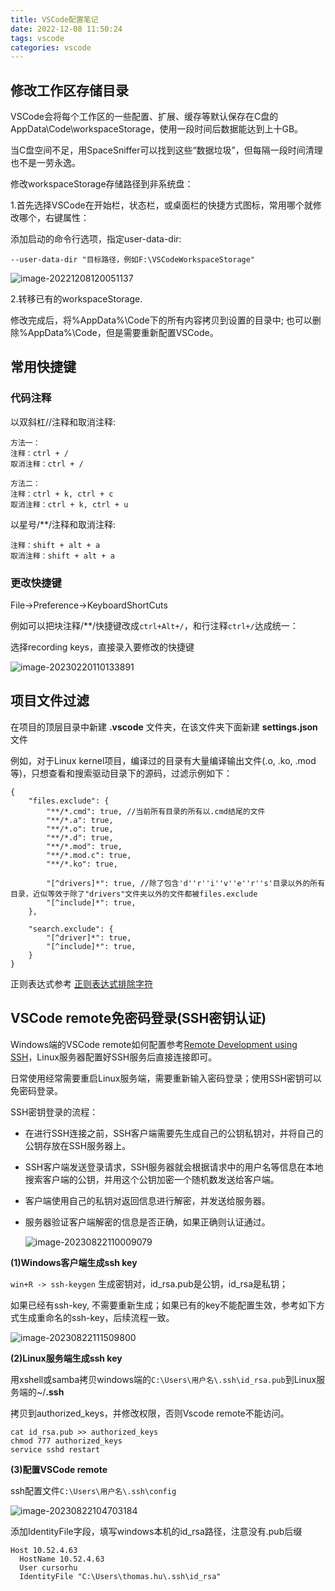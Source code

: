 ```yaml
---
title: VSCode配置笔记
date: 2022-12-08 11:50:24
tags: vscode
categories: vscode
---
```


## 修改工作区存储目录

VSCode会将每个工作区的一些配置、扩展、缓存等默认保存在C盘的AppData\Code\workspaceStorage，使用一段时间后数据能达到上十GB。

当C盘空间不足，用SpaceSniffer可以找到这些“数据垃圾”，但每隔一段时间清理也不是一劳永逸。

修改workspaceStorage存储路径到非系统盘：

1.首先选择VSCode在开始栏，状态栏，或桌面栏的快捷方式图标，常用哪个就修改哪个，右键属性：

添加启动的命令行选项，指定user-data-dir:

```
--user-data-dir "目标路径，例如F:\VSCodeWorkspaceStorage"
```

![image-20221208120051137](https://cdn.jsdelivr.net/gh/cursorhu/blog-images-on-picgo@master/images/202212081200216.png)

2.转移已有的workspaceStorage.

修改完成后，将%AppData%\Code下的所有内容拷贝到设置的目录中;  也可以删除%AppData%\Code，但是需要重新配置VSCode。

## 常用快捷键

### 代码注释

以双斜杠//注释和取消注释:

```
方法一：
注释：ctrl + / 
取消注释：ctrl + /
```

```
方法二：
注释：ctrl + k, ctrl + c 
取消注释：ctrl + k, ctrl + u
```

以星号/**/注释和取消注释:

```
注释：shift + alt + a 
取消注释：shift + alt + a
```

### 更改快捷键

File->Preference->KeyboardShortCuts

例如可以把块注释/**/快捷键改成`ctrl+Alt+/`，和行注释`ctrl+/`达成统一：

选择recording keys，直接录入要修改的快捷键

![image-20230220110133891](https://cdn.jsdelivr.net/gh/cursorhu/blog-images-on-picgo@master/images/202302201101988.png)

## 项目文件过滤

在项目的顶层目录中新建 **.vscode** 文件夹，在该文件夹下面新建 **settings.json** 文件

例如，对于Linux kernel项目，编译过的目录有大量编译输出文件(.o, .ko, .mod等)，只想查看和搜索驱动目录下的源码，过滤示例如下：

```
{
    "files.exclude": {
        "**/*.cmd": true, //当前所有目录的所有以.cmd结尾的文件
        "**/*.a": true,
        "**/*.o": true,
        "**/*.d": true,
        "**/*.mod": true,
        "**/*.mod.c": true,
        "**/*.ko": true,

        "[^drivers]*": true, //除了包含'd''r''i''v''e''r''s'目录以外的所有目录，近似等效于除了"drivers"文件夹以外的文件都被files.exclude
        "[^include]*": true,
    },

    "search.exclude": {
        "[^driver]*": true,
        "[^include]*": true,
    }
}

```

正则表达式参考 [正则表达式排除字符](https://geek-docs.com/regexp/regexp-tutorials/75_regular_expression_exclude_characters.html#:~:text=Regex%20%E6%98%AF%E4%B8%80%E7%A7%8D%E5%BC%BA%E5%A4%A7%E7%9A%84%E6%96%87%E6%9C%AC%E5%A4%84%E7%90%86%E5%B7%A5%E5%85%B7%EF%BC%8C%E8%83%BD%E5%A4%9F%E7%94%A8%E9%AB%98%E6%95%88%E7%9A%84%E6%96%B9%E5%BC%8F%E5%AE%8C%E6%88%90%E5%AD%97%E7%AC%A6%E4%B8%B2%E5%8C%B9%E9%85%8D%E3%80%81%E6%9F%A5%E6%89%BE%E3%80%81%E6%9B%BF%E6%8D%A2%E7%AD%89%E6%93%8D%E4%BD%9C%E3%80%82%20%E5%9C%A8%E6%AD%A3%E5%88%99%E8%A1%A8%E8%BE%BE%E5%BC%8F%E4%B8%AD%EF%BC%8C%E6%9C%89%E6%97%B6%E9%9C%80%E8%A6%81%E6%8E%92%E9%99%A4%E6%9F%90%E4%BA%9B%E7%89%B9%E5%AE%9A%E7%9A%84%E5%AD%97%E7%AC%A6%E3%80%82%20%E6%9C%AC%E6%96%87%E5%B0%86%E4%BB%8B%E7%BB%8D%E5%A6%82%E4%BD%95%E4%BD%BF%E7%94%A8%E6%AD%A3%E5%88%99%E8%A1%A8%E8%BE%BE%E5%BC%8F%E6%9D%A5%E6%8E%92%E9%99%A4%E6%8C%87%E5%AE%9A%E7%9A%84%E5%AD%97%E7%AC%A6%E3%80%82%20%E6%8E%92%E9%99%A4%E5%8D%95%E4%B8%AA%E5%AD%97%E7%AC%A6%20%E5%9C%A8%E6%AD%A3%E5%88%99%E8%A1%A8%E8%BE%BE%E5%BC%8F%E4%B8%AD%EF%BC%8C%E6%88%91%E4%BB%AC%E5%8F%AF%E4%BB%A5%E4%BD%BF%E7%94%A8%20%5E%20%E7%AC%A6%E5%8F%B7%E6%9D%A5%E8%A1%A8%E7%A4%BA%E5%8C%B9%E9%85%8D%E4%B8%8D%E5%8C%85%E5%90%AB%E6%9F%90%E4%B8%AA%E7%89%B9%E5%AE%9A%E5%AD%97%E7%AC%A6%E7%9A%84%E5%AD%97%E7%AC%A6%E9%9B%86%E3%80%82,%E7%9A%84%E5%AD%97%E7%AC%A6%E4%B8%B2%EF%BC%8C%E5%8F%AF%E4%BB%A5%E4%BD%BF%E7%94%A8%E4%BB%A5%E4%B8%8B%E6%AD%A3%E5%88%99%E8%A1%A8%E8%BE%BE%E5%BC%8F%EF%BC%9A%20%20a%5D%20%E4%B8%8A%E8%BF%B0%E6%AD%A3%E5%88%99%E8%A1%A8%E8%BE%BE%E5%BC%8F%E4%B8%AD%E7%9A%84%20%5E%20%E8%A1%A8%E7%A4%BA%E6%8E%92%E9%99%A4%E5%AD%97%E7%AC%A6%EF%BC%8C%20%5B%5D%20%E5%8C%85%E5%90%AB%E4%B8%80%E4%B8%AA%E5%AD%97%E7%AC%A6%E9%9B%86%E5%90%88%E3%80%82)

## VSCode remote免密码登录(SSH密钥认证)

Windows端的VSCode remote如何配置参考[Remote Development using SSH](https://code.visualstudio.com/docs/remote/ssh)，Linux服务器配置好SSH服务后直接连接即可。

日常使用经常需要重启Linux服务端，需要重新输入密码登录；使用SSH密钥可以免密码登录。

SSH密钥登录的流程：

- 在进行SSH连接之前，SSH客户端需要先生成自己的公钥私钥对，并将自己的公钥存放在SSH服务器上。

- SSH客户端发送登录请求，SSH服务器就会根据请求中的用户名等信息在本地搜索客户端的公钥，并用这个公钥加密一个随机数发送给客户端。

- 客户端使用自己的私钥对返回信息进行解密，并发送给服务器。

- 服务器验证客户端解密的信息是否正确，如果正确则认证通过。

  ![image-20230822110009079](https://cdn.jsdelivr.net/gh/cursorhu/blog-images-on-picgo@master/images/202308221100363.png)

**(1)Windows客户端生成ssh key**

`win+R -> ssh-keygen` 生成密钥对，id_rsa.pub是公钥，id_rsa是私钥；

如果已经有ssh-key, 不需要重新生成；如果已有的key不能配置生效，参考如下方式生成重命名的ssh-key，后续流程一致。

![image-20230822111509800](https://cdn.jsdelivr.net/gh/cursorhu/blog-images-on-picgo@master/images/202308221115183.png)

**(2)Linux服务端生成ssh key**

用xshell或samba拷贝windows端的`C:\Users\用户名\.ssh\id_rsa.pub`到Linux服务端的~/**.ssh** 

拷贝到authorized_keys，并修改权限，否则Vscode remote不能访问。

```
cat id_rsa.pub >> authorized_keys
chmod 777 authorized_keys 
service sshd restart
```

**(3)配置VSCode remote**

ssh配置文件`C:\Users\用户名\.ssh\config`

![image-20230822104703184](https://cdn.jsdelivr.net/gh/cursorhu/blog-images-on-picgo@master/images/202308221047708.png)

添加IdentityFile字段，填写windows本机的id_rsa路径，注意没有.pub后缀

```
Host 10.52.4.63
  HostName 10.52.4.63
  User cursorhu
  IdentityFile "C:\Users\thomas.hu\.ssh\id_rsa"
```
